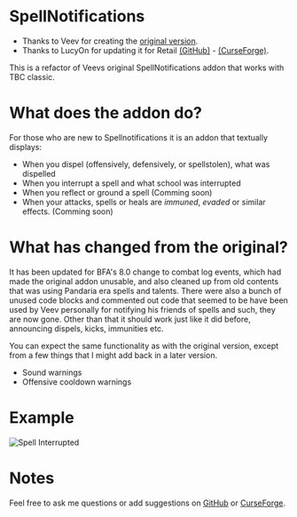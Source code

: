 # SpellNotifications
- Thanks to Veev for creating the [original version](http://www.veevsvault.com/addons/).
- Thanks to LucyOn for updating it for Retail [(GitHub)](https://github.com/jobackman/SpellNotifications) - [(CurseForge)](https://www.curseforge.com/wow/addons/spellnotifications).

This is a refactor of Veevs original SpellNotifications addon that works with TBC classic.

# What does the addon do?
For those who are new to Spellnotifications it is an addon that textually displays:

- When you dispel (offensively, defensively, or spellstolen), what was dispelled
- When you interrupt a spell and what school was interrupted
- When you reflect or ground a spell (Comming soon)
- When your attacks, spells or heals are _immuned_, _evaded_ or similar effects. (Comming soon)

# What has changed from the original?
It has been updated for BFA's 8.0 change to combat log events, which had made the original addon unusable, and also cleaned up from old contents that was using Pandaria era spells and talents. There were also a bunch of unused code blocks and commented out code that seemed to be have been used by Veev personally for notifying his friends of spells and such, they are now gone. Other than that it should work just like it did before, announcing dispels, kicks, immunities etc.

You can expect the same functionality as with the original version, except from a few things that I might add back in a later version.
- Sound warnings
- Offensive cooldown warnings

# Example
![Spell Interrupted](https://i.imgur.com/407mWeE.jpg)

# Notes
Feel free to ask me questions or add suggestions on [GitHub](https://github.com/oscarwika/SpellNotifications/discussions) or [CurseForge](https://www.curseforge.com/wow/addons/spellnotifications-tbc).
